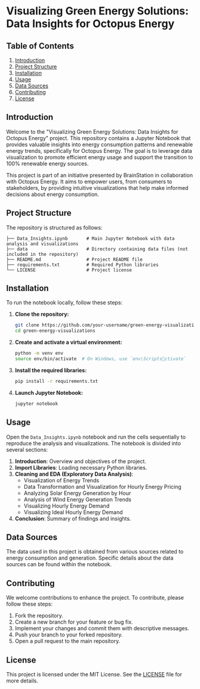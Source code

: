 
# Visualizing Green Energy Solutions: Data Insights for Octopus Energy

## Table of Contents
1. [Introduction](#Introduction)
2. [Project Structure](#Project-Structure)
3. [Installation](#Installation)
4. [Usage](#Usage)
5. [Data Sources](#Data-Sources)
6. [Contributing](#Contributing)
7. [License](#License)

## Introduction

Welcome to the "Visualizing Green Energy Solutions: Data Insights for Octopus Energy" project. This repository contains a Jupyter Notebook that provides valuable insights into energy consumption patterns and renewable energy trends, specifically for Octopus Energy. The goal is to leverage data visualization to promote efficient energy usage and support the transition to 100% renewable energy sources.

This project is part of an initiative presented by BrainStation in collaboration with Octopus Energy. It aims to empower users, from consumers to stakeholders, by providing intuitive visualizations that help make informed decisions about energy consumption.

## Project Structure

The repository is structured as follows:

```
├── Data_Insights.ipynb       # Main Jupyter Notebook with data analysis and visualizations
├── data                      # Directory containing data files (not included in the repository)
├── README.md                 # Project README file
├── requirements.txt          # Required Python libraries
└── LICENSE                   # Project license
```

## Installation

To run the notebook locally, follow these steps:

1. **Clone the repository:**
    ```bash
    git clone https://github.com/your-username/green-energy-visualizations.git
    cd green-energy-visualizations
    ```

2. **Create and activate a virtual environment:**
    ```bash
    python -m venv env
    source env/bin/activate  # On Windows, use `env\Scriptsctivate`
    ```

3. **Install the required libraries:**
    ```bash
    pip install -r requirements.txt
    ```

4. **Launch Jupyter Notebook:**
    ```bash
    jupyter notebook
    ```

## Usage

Open the `Data_Insights.ipynb` notebook and run the cells sequentially to reproduce the analysis and visualizations. The notebook is divided into several sections:

1. **Introduction**: Overview and objectives of the project.
2. **Import Libraries**: Loading necessary Python libraries.
3. **Cleaning and EDA (Exploratory Data Analysis)**:
   - Visualization of Energy Trends
   - Data Transformation and Visualization for Hourly Energy Pricing
   - Analyzing Solar Energy Generation by Hour
   - Analysis of Wind Energy Generation Trends
   - Visualizing Hourly Energy Demand
   - Visualizing Ideal Hourly Energy Demand
4. **Conclusion**: Summary of findings and insights.

## Data Sources

The data used in this project is obtained from various sources related to energy consumption and generation. Specific details about the data sources can be found within the notebook.

## Contributing

We welcome contributions to enhance the project. To contribute, please follow these steps:

1. Fork the repository.
2. Create a new branch for your feature or bug fix.
3. Implement your changes and commit them with descriptive messages.
4. Push your branch to your forked repository.
5. Open a pull request to the main repository.

## License

This project is licensed under the MIT License. See the [LICENSE](LICENSE) file for more details.
